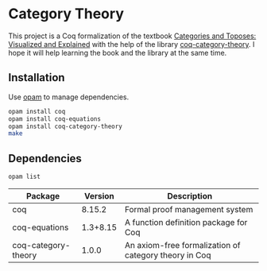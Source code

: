 # Category Theory

This project is a Coq formalization of the textbook [Categories and Toposes: Visualized and Explained](https://www.amazon.com/Categories-Toposes-Visualized-Richard-Southwell/dp/B0948LKZXX) with the help of the library [coq-category-theory](https://github.com/jwiegley/category-theory). I hope it will help learning the book and the library at the same time.

## Installation
Use [opam](https://opam.ocaml.org/) to manage dependencies.

```Bash
opam install coq
opam install coq-equations
opam install coq-category-theory
make
```

## Dependencies

```Bash
opam list
```

|  Package            | Version  | Description  |
|  ----               | ----     | ---- |
| coq                 | 8.15.2   | Formal proof management system |
| coq-equations       | 1.3+8.15 | A function definition package for Coq
| coq-category-theory | 1.0.0    |  An axiom-free formalization of category theory in Coq

